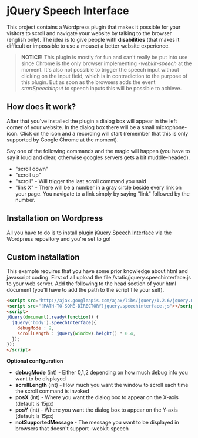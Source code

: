 # jQuery Speech Interface

This project contains a Wordpress plugin that makes it possible for your visitors to scroll and navigate your website by talking to the browser (english only). The idea is to give people with **disabilities** (that makes it difficult or impossible to use a mouse) a better website experience.


> **NOTICE!** This plugin is mostly for fun and can't really be put into use since Chrome is the only browser implementing _-webkit-speech_ at the moment. It's also not possible to trigger the speech input without clicking on the input field, which is in contradiction to the purpose of this plugin. But as soon as the browsers adds the event _startSpeechInput_ to speech inputs this will be possible to achieve. 

## How does it work?
After that you've installed the plugin a dialog box will appear in the left corner of your website. In the dialog box there will be a small microphone-icon. Click on the icon and a recording will start (remember that this is only supported by Google Chrome at the moment).

Say one of the following commands and the magic will happen (you have to say it loud and clear, otherwise googles servers gets a bit muddle-headed).

* "scroll down"
* "scroll up" 
* "scroll" - Will trigger the last scroll command you said
* "link X" - There will be a number in a gray circle beside every link on your page. You navigate to a link simply by saying "link" followed by the number.


## Installation on Wordpress
All you have to do is to install plugin [jQuery Speech Interface](http://wordpress.org/extend/plugins/jquery-speech-interface/) via the Wordpress repository and you're set to go!

## Custom installation 
This example requires that you have some prior knowledge about html and javascript coding. First of all upload the file /static/jquery.speechinterface.js to your web server. Add the following to the head section of your html document (you'll have to add the path to the script file your self).

```html
<script src="http://ajax.googleapis.com/ajax/libs/jquery/1.2.6/jquery.min.js"></script>
<script src="[PATH-TO-SOME-DIRECTORY]jquery.speechinterface.js"></script>
<script>
jQuery(document).ready(function() {
  jQuery('body').speechInterface({
    debugMode : 2,
    scrollLength : jQuery(window).height() * 0.4,
  });
});
</script>
```


**Optional configuration**

* **debugMode** (int) - Either 0,1,2 depending on how much debug info you want to be displayed
* **scrollLength** (int) - How much you want the window to scroll each time the scroll command is invoked
* **posX** (int) - Where you want the dialog box to appear on the X-axis (default is 15px)
* **posY** (int) - Where you want the dialog box to appear on the Y-axis (default is 15px)
* **notSupportedMessage** - The message you want to be displayed in browsers that doesn't support -webkit-speech
